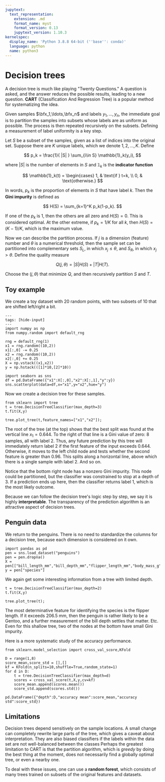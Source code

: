 ```yaml
---
jupytext:
  text_representation:
    extension: .md
    format_name: myst
    format_version: 0.13
    jupytext_version: 1.10.3
kernelspec:
  display_name: 'Python 3.8.8 64-bit (''base'': conda)'
  language: python
  name: python3
---
```

# Decision trees

A decision tree is much like playing "Twenty Questions." A question is asked, and the answer reduces the possible results, leading to a new question. **CART** (Classification And Regression Tree) is a popular method for systematizing the idea.

Given samples $\bfx_1,\ldots,\bfx_n$ and labels $y_1,\ldots,y_n$, the immediate goal is to partition the samples into subsets whose labels are as uniform as possible. The process is then repeated recursively on the subsets. Defining a measurement of label uniformity is a key step. 

Let $S$ be a subset of the samples, given as a list of indices into the original set. Suppose there are $K$ unique labels, which we denote $1,2,\ldots,K$. Define

$$
p_k = \frac{1}{ |S| } \sum_{i\in S} \mathbb{1}_k(y_i),
$$

where $|S|$ is the number of elements in $S$ and $\mathbb{1}_k$ is the **indicator function**

$$
\mathbb{1}_k(t) = \begin{cases} 
  1, & \text{if } t=k, \\ 
  0, & \text{otherwise.}
$$

In words, $p_k$ is the proportion of elements in $S$ that have label $k$. Then the **Gini impurity** is defined as 

$$
H(S) = \sum_{k=1}^K p_k(1-p_k).
$$

If one of the $p_k$ is 1, then the others are all zero and $H(S)=0$. This is considered optimal. At the other extreme, if $p_k=1/K$ for all $k$, then $H(S)=(K-1)/K$, which is the maximum value.

Now we can describe the partition process. If $j$ is a dimension (feature) number and $\theta$ is a numerical threshold, then the sample set can be partitioned into complementary sets $S_L$, in which $x_j \le \theta$, and $S_R$, in which $x_j > \theta$. Define the quality measure

$$
Q(j,\theta) = |S| H(S) + |T| H(T).
$$

Choose the $(j,\theta)$ that minimize $Q$, and then recursively partition $S$ and $T$.

## Toy example

We create a toy dataset with 20 random points, with two subsets of 10 that are shifted left/right a bit.

```{code-cell}
---
tags: [hide-input]
---
import numpy as np
from numpy.random import default_rng

rng = default_rng(1)
x1 = rng.random((10,2))
x1[:,0] -= 0.25
x2 = rng.random((10,2))
x2[:,0] += 0.25
X = np.vstack((x1,x2))
y = np.hstack(([1]*10,[2]*10))

import seaborn as sns
df = pd.DataFrame({"x1":X[:,0],"x2":X[:,1],"y":y})
sns.scatterplot(data=df,x="x1",y="x2",hue="y")
```

Now we create a decision tree for these samples.

```{code-cell}
from sklearn import tree
t = tree.DecisionTreeClassifier(max_depth=3)
t.fit(X,y)

tree.plot_tree(t,feature_names=["x1","x2"]);
```

The root of the tree (at the top) shows that the best split was found at the vertical line $x_1=0.644$. To the right of that line is a Gini value of zero: 8 samples, all with label 2. Thus, any future prediction by this tree will immediately return label 2 if the first feature of the input exceeds 0.644. Otherwise, it moves to the left child node and tests whether the second feature is greater than $0.96$. This splits along a horizontal line, above which there is a single sample with label 2. And so on.

Notice that the bottom right node has a nonzero Gini impurity. This node could be partitioned, but the classifier was constrained to stop at a depth of 3. If a prediction ends up here, then the classifier returns label 1, which is the most likely outcome.

Because we can follow the decision tree's logic step by step, we say it is highly **interpretable**. The transparency of the prediction algorithm is an attractive aspect of decision trees. 

## Penguin data

We return to the penguins. There is no need to standardize the columns for a decision tree, because each dimension is considered on it own.

```{code-cell}
import pandas as pd
pen = sns.load_dataset("penguins")
pen = pen.dropna()
X = pen[["bill_length_mm","bill_depth_mm","flipper_length_mm","body_mass_g"]]
y = pen["species"]
```

We again get some interesting information from a tree with limited depth.

```{code-cell}
t = tree.DecisionTreeClassifier(max_depth=2)
t.fit(X,y)

tree.plot_tree(t);
```

The most determinative feature for identifying the species is the flipper length. If it exceeds 206.5 mm, then the penguin is rather likely to be a Gentoo, and a further measurement of the bill depth settles that matter. Etc. Even for this shallow tree, two of the nodes at the bottom have small Gini impurity.

Here is a more systematic study of the accuracy performance.

```{code-cell}
from sklearn.model_selection import cross_val_score,KFold

D = range(1,8)
score_mean,score_std = [],[]
kf = KFold(n_splits=10,shuffle=True,random_state=1)
for d in D:
    t = tree.DecisionTreeClassifier(max_depth=d)
    scores = cross_val_score(t,X,y,cv=kf)
    score_mean.append(scores.mean())
    score_std.append(scores.std())

pd.DataFrame({"depth":D,"accuracy mean":score_mean,"accuracy std":score_std})
```

## Limitations

Decision trees depend sensitively on the sample locations. A small change can completely rewrite large parts of the tree, which gives a caveat about interpretation. They are also biased classifiers if the labels within the data set are not well-balanced between the classes Perhaps the greatest limitation to CART is that the partition algorithm, which is *greedy* by doing the best thing at the moment, does not necessarily find a globally optimal tree, or even a nearby one. 

To deal with these issues, one can use a **random forest**, which consists of many trees trained on subsets of the original features and datasets.   
